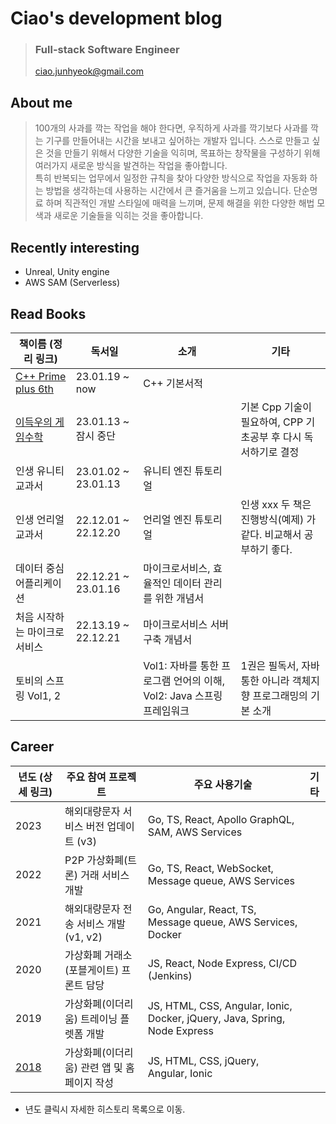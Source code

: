 # Ciao's development blog

> ### Full-stack Software Engineer
> ciao.junhyeok@gmail.com

## About me

> 100개의 사과를 깍는 작업을 해야 한다면, 우직하게 사과를 깍기보다 사과를 깍는 기구를 만들어내는 시간을 보내고 싶어하는 개발자 입니다.
> 스스로 만들고 싶은 것을 만들기 위해서 다양한 기술을 익히며, 목표하는 창작물을 구성하기 위해 여러가지 새로운 방식을 발견하는 작업을 좋아합니다.   
> 특히 반복되는 업무에서 일정한 규칙을 찾아 다양한 방식으로 작업을 자동화 하는 방법을 생각하는데 사용하는 시간에서 큰 즐거움을 느끼고 있습니다.
> 단순명료 하며 직관적인 개발 스타일에 매력을 느끼며, 문제 해결을 위한 다양한 해법 모색과 새로운 기술들을 익히는 것을 좋아합니다.

## Recently interesting

* Unreal, Unity engine
* AWS SAM (Serverless)

## Read Books

| 책이름 (정리 링크)                                           | 독서일                 | 소개                                             | 기타                                       |
|-------------------------------------------------------|---------------------|------------------------------------------------|------------------------------------------|
| [C++ Prime plus 6th](books/cppPrimePlus6th/readme.md) | 23.01.19 ~ now      | C++ 기본서적                                       |                                          |
| [이득우의 게임수학](books/gameMath/readme.md)                 | 23.01.13 ~ 잠시 중단    |                                                | 기본 Cpp 기술이 필요하여, CPP 기초공부 후 다시 독서하기로 결정  |
| 인생 유니티 교과서                                            | 23.01.02 ~ 23.01.13 | 유니티 엔진 튜토리얼                                    |                                          |
| 인생 언리얼 교과서                                            | 22.12.01 ~ 22.12.20 | 언리얼 엔진 튜토리얼                                    | 인생 xxx 두 책은 진행방식(예제) 가 같다. 비교해서 공부하기 좋다. |
| 데이터 중심 어플리케이션                                         | 22.12.21 ~ 23.01.16 | 마이크로서비스, 효율적인 데이터 관리를 위한 개념서                   |                                          |
| 처음 시작하는 마이크로 서비스                                      | 22.13.19 ~ 22.12.21 | 마이크로서비스 서버 구축 개념서                              |                                          |
| 토비의 스프링  Vol1, 2                                      |                     | Vol1: 자바를 통한 프로그램 언어의 이해, Vol2: Java 스프링 프레임워크 | 1권은 필독서, 자바통한 아니라 객체지향 프로그래밍의 기본 소개      |

## Career

| 년도 (상세 링크)              | 주요 참여 프로젝트                | 주요 사용기술                                                                   | 기타  |
|-------------------------|---------------------------|---------------------------------------------------------------------------|-----|
| 2023                    | 해외대량문자 서비스 버전 업데이트 (v3)   | Go, TS, React, Apollo GraphQL, SAM, AWS Services                          |     |
| 2022                    | P2P 가상화폐(트론) 거래 서비스 개발    | Go, TS,  React, WebSocket, Message queue, AWS Services                    |     |
| 2021                    | 해외대량문자 전송 서비스 개발 (v1, v2) | Go, Angular, React, TS, Message queue, AWS Services, Docker               |     |
| 2020                    | 가상화폐 거래소 (포블게이트) 프론트 담당   | JS, React, Node Express, CI/CD (Jenkins)                                  |     |
| 2019                    | 가상화폐(이더리움) 트레이닝 플렛폼 개발    | JS, HTML, CSS, Angular, Ionic, Docker, jQuery, Java, Spring, Node Express |     |
| [2018](careers/2018.md) | 가상화폐(이더리움) 관련 앱 및 홈페이지 작성 | JS, HTML, CSS, jQuery, Angular, Ionic                                     |     |

* 년도 클릭시 자세한 히스토리 목록으로 이동.